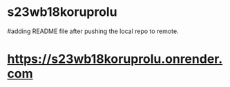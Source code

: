 # s23wb18koruprolu
#adding README file after pushing the local repo to remote.
# https://s23wb18koruprolu.onrender.com

